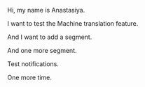 Hi, my name is Anastasiya.

I want to test the Machine translation feature.

And I want to add a segment.

And one more segment.

Test notifications.

One more time.
